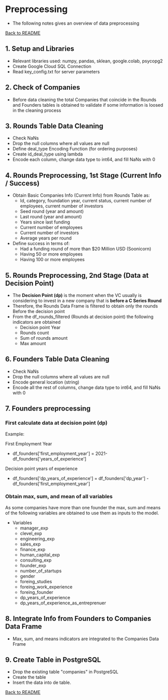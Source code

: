 
# Preprocessing

- The following notes gives an overview of data preprocessing

[Back to README](README.md#preprocessing)

## 1. Setup and Libraries

- Relevant libraries used: numpy, pandas, sklean, google.colab, psycopg2
- Create Google Cloud SQL Connection
- Read key_config.txt for server parameters

## 2. Check of Companies

- Before data cleaning the total Companies that coincide in the Rounds and Founders tables is obtained to validate if some information is loosed in the cleaning process

## 3. Rounds Table Data Cleaning

- Check NaNs
- Drop the null columns where all values are null
- Define deal_type Encoding Function (for ordering purposes)
- Create id_deal_type using lambda
- Encode each column, change data type to int64, and fill NaNs with 0

## 4. Rounds Preprocessing, 1st Stage (Current Info / Success)

- Obtain Basic Companies Info (Current Info) from Rounds Table as:
  - Id, category, foundation year, current status, current number of employees, current number of investors
  - Seed round (year and amount)
  - Last round (year and amount)
  - Years since last funding
  - Current number of employees
  - Current number of investors
  - Average years per round
- Define success in terms of:
  - Had a funding round of more than $20 Million USD (Soonicorn)
  - Having 50 or more employees
  - Having 100 or more employees

## 5. Rounds Preprocessing, 2nd Stage (Data at Decision Point)

- The **Decision Point (dp)** is the moment when the VC usually is considering to invest in a new company that is **before a C Series Round**
- Therefore, the Rounds Data Frame is filtered to obtain only the rounds Before the decision point
- From the df_rounds_filtered (Rounds at decision point) the following indicators are obtained
  - Decision point Year
  - Rounds count
  - Sum of rounds amount
  - Max amount

## 6. Founders Table Data Cleaning

- Check NaNs
- Drop the null columns where all values are null
- Encode general location (string)
- Encode all the rest of columns, change data type to int64, and fill NaNs with 0

## 7. Founders preprocessing

### First calculate data at decision point (dp)

Example:

First Employment Year

- df_founders['first_employment_year'] = 2021-df_founders['years_of_experience']

Decision point years of experience

- df_founders['dp_years_of_experience'] = df_founders['dp_year'] - df_founders['first_employment_year']

### Obtain max, sum, and mean of all variables

As some companies have more than one founder the max, sum and means of the following variables are obtained to use them as inputs to the model.

- Variables
  - manager_exp
  - clevel_exp
  - engineering_exp
  - sales_exp
  - finance_exp
  - human_capital_exp
  - consulting_exp
  - founder_exp
  - number_of_startups
  - gender
  - foreing_studies
  - foreing_work_experience
  - foreing_founder
  - dp_years_of_experience
  - dp_years_of_experience_as_entreprenuer

## 8. Integrate Info from Founders to Companies Data Frame

- Max, sum, and means indicators are integrated to the Companies Data Frame

## 9. Create Table in PostgreSQL

- Drop the existing table "companies" in PostgreSQL
- Create the table
- Insert the data into de table.

[Back to README](README.md#preprocessing)
